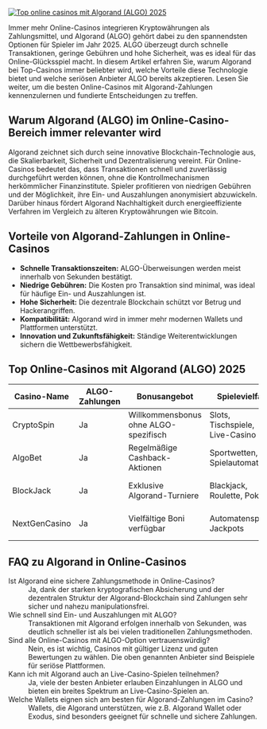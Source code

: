 [![Top online casinos mit Algorand (ALGO) 2025](https://123-caf.pages.dev/gitsignup.png)](https://vrmoo.ru/Bt82HjjY)

<p>Immer mehr Online-Casinos integrieren Kryptowährungen als Zahlungsmittel, und Algorand (ALGO) gehört dabei zu den spannendsten Optionen für Spieler im Jahr 2025. ALGO überzeugt durch schnelle Transaktionen, geringe Gebühren und hohe Sicherheit, was es ideal für das Online-Glücksspiel macht. In diesem Artikel erfahren Sie, warum Algorand bei Top-Casinos immer beliebter wird, welche Vorteile diese Technologie bietet und welche seriösen Anbieter ALGO bereits akzeptieren. Lesen Sie weiter, um die besten Online-Casinos mit Algorand-Zahlungen kennenzulernen und fundierte Entscheidungen zu treffen.</p>  <h2>Warum Algorand (ALGO) im Online-Casino-Bereich immer relevanter wird</h2> <p>Algorand zeichnet sich durch seine innovative Blockchain-Technologie aus, die Skalierbarkeit, Sicherheit und Dezentralisierung vereint. Für Online-Casinos bedeutet das, dass Transaktionen schnell und zuverlässig durchgeführt werden können, ohne die Kontrollmechanismen herkömmlicher Finanzinstitute. Spieler profitieren von niedrigen Gebühren und der Möglichkeit, ihre Ein- und Auszahlungen anonymisiert abzuwickeln. Darüber hinaus fördert Algorand Nachhaltigkeit durch energieeffiziente Verfahren im Vergleich zu älteren Kryptowährungen wie Bitcoin.</p>  <h2>Vorteile von Algorand-Zahlungen in Online-Casinos</h2> <ul>   <li><strong>Schnelle Transaktionszeiten:</strong> ALGO-Überweisungen werden meist innerhalb von Sekunden bestätigt.</li>   <li><strong>Niedrige Gebühren:</strong> Die Kosten pro Transaktion sind minimal, was ideal für häufige Ein- und Auszahlungen ist.</li>   <li><strong>Hohe Sicherheit:</strong> Die dezentrale Blockchain schützt vor Betrug und Hackerangriffen.</li>   <li><strong>Kompatibilität:</strong> Algorand wird in immer mehr modernen Wallets und Plattformen unterstützt.</li>   <li><strong>Innovation und Zukunftsfähigkeit:</strong> Ständige Weiterentwicklungen sichern die Wettbewerbsfähigkeit.</li> </ul>  <h2>Top Online-Casinos mit Algorand (ALGO) 2025</h2> <table>   <thead>     <tr>       <th>Casino-Name</th>       <th>ALGO-Zahlungen</th>       <th>Bonusangebot</th>       <th>Spielevielfalt</th>       <th>Regulierung</th>     </tr>   </thead>   <tbody>     <tr>       <td>CryptoSpin</td>       <td>Ja</td>       <td>Willkommensbonus ohne ALGO-spezifisch</td>       <td>Slots, Tischspiele, Live-Casino</td>       <td>Malta Gaming Authority</td>     </tr>     <tr>       <td>AlgoBet</td>       <td>Ja</td>       <td>Regelmäßige Cashback-Aktionen</td>       <td>Sportwetten, Spielautomaten</td>       <td>Curacao eGaming</td>     </tr>     <tr>       <td>BlockJack</td>       <td>Ja</td>       <td>Exklusive Algorand-Turniere</td>       <td>Blackjack, Roulette, Poker</td>       <td>UK Gambling Commission</td>     </tr>     <tr>       <td>NextGenCasino</td>       <td>Ja</td>       <td>Vielfältige Boni verfügbar</td>       <td>Automatenspiele, Jackpots</td>       <td>Malta Gaming Authority</td>     </tr>   </tbody> </table>  <h2>FAQ zu Algorand in Online-Casinos</h2> <dl>   <dt>Ist Algorand eine sichere Zahlungsmethode in Online-Casinos?</dt>   <dd>Ja, dank der starken kryptografischen Absicherung und der dezentralen Struktur der Algorand-Blockchain sind Zahlungen sehr sicher und nahezu manipulationsfrei.</dd>    <dt>Wie schnell sind Ein- und Auszahlungen mit ALGO?</dt>   <dd>Transaktionen mit Algorand erfolgen innerhalb von Sekunden, was deutlich schneller ist als bei vielen traditionellen Zahlungsmethoden.</dd>    <dt>Sind alle Online-Casinos mit ALGO-Option vertrauenswürdig?</dt>   <dd>Nein, es ist wichtig, Casinos mit gültiger Lizenz und guten Bewertungen zu wählen. Die oben genannten Anbieter sind Beispiele für seriöse Plattformen.</dd>    <dt>Kann ich mit Algorand auch an Live-Casino-Spielen teilnehmen?</dt>   <dd>Ja, viele der besten Anbieter erlauben Einzahlungen in ALGO und bieten ein breites Spektrum an Live-Casino-Spielen an.</dd>    <dt>Welche Wallets eignen sich am besten für Algorand-Zahlungen im Casino?</dt>   <dd>Wallets, die Algorand unterstützen, wie z.B. Algorand Wallet oder Exodus, sind besonders geeignet für schnelle und sichere Zahlungen.</dd> </dl>